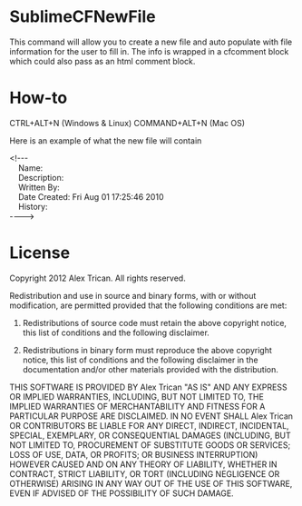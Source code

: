 SublimeCFNewFile
================
This command will allow you to create a new file and auto populate with file information for the user to fill in. The info is wrapped in a cfcomment block which could also pass as an html comment block.

How-to
======
CTRL+ALT+N (Windows & Linux)
COMMAND+ALT+N (Mac OS)

Here is an example of what the new file will contain

&lt;!---<br>
&nbsp;&nbsp;&nbsp;&nbsp;Name:<br>
&nbsp;&nbsp;&nbsp;&nbsp;Description:<br>
&nbsp;&nbsp;&nbsp;&nbsp;Written By:<br>
&nbsp;&nbsp;&nbsp;&nbsp;Date Created: Fri Aug 01 17:25:46 2010<br>
&nbsp;&nbsp;&nbsp;&nbsp;History:<br>
----&gt;


License
=======
Copyright 2012 Alex Trican. All rights reserved.

Redistribution and use in source and binary forms, with or without
modification, are permitted provided that the following conditions are met:

1. Redistributions of source code must retain the above copyright notice, this
   list of conditions and the following disclaimer.

2. Redistributions in binary form must reproduce the above copyright notice,
   this list of conditions and the following disclaimer in the documentation
   and/or other materials provided with the distribution.

THIS SOFTWARE IS PROVIDED BY Alex Trican "AS IS" AND ANY EXPRESS OR IMPLIED
WARRANTIES, INCLUDING, BUT NOT LIMITED TO, THE IMPLIED WARRANTIES OF
MERCHANTABILITY AND FITNESS FOR A PARTICULAR PURPOSE ARE DISCLAIMED. IN NO
EVENT SHALL Alex Trican OR CONTRIBUTORS BE LIABLE FOR ANY DIRECT, INDIRECT,
INCIDENTAL, SPECIAL, EXEMPLARY, OR CONSEQUENTIAL DAMAGES (INCLUDING, BUT NOT
LIMITED TO, PROCUREMENT OF SUBSTITUTE GOODS OR SERVICES; LOSS OF USE, DATA, OR
PROFITS; OR BUSINESS INTERRUPTION) HOWEVER CAUSED AND ON ANY THEORY OF
LIABILITY, WHETHER IN CONTRACT, STRICT LIABILITY, OR TORT (INCLUDING NEGLIGENCE
OR OTHERWISE) ARISING IN ANY WAY OUT OF THE USE OF THIS SOFTWARE, EVEN IF
ADVISED OF THE POSSIBILITY OF SUCH DAMAGE.
